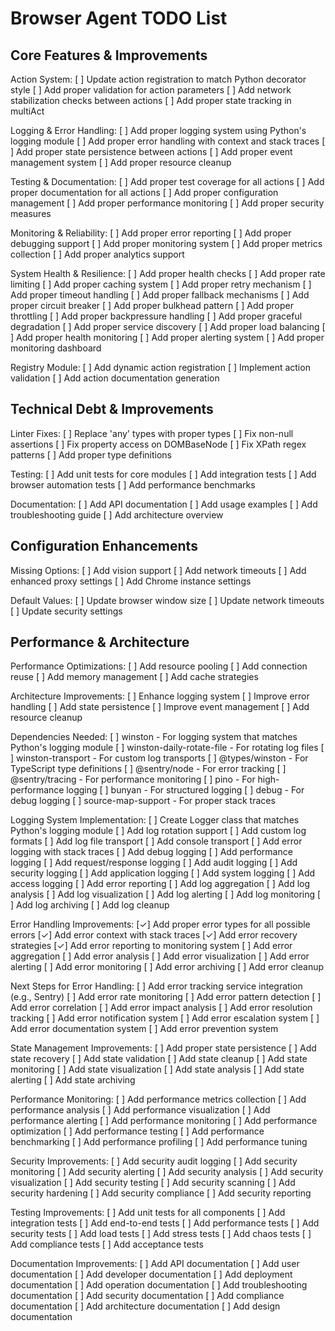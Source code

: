 # Browser Agent TODO List

## Core Features & Improvements

Action System:
[ ] Update action registration to match Python decorator style
[ ] Add proper validation for action parameters
[ ] Add network stabilization checks between actions
[ ] Add proper state tracking in multiAct

Logging & Error Handling:
[ ] Add proper logging system using Python's logging module
[ ] Add proper error handling with context and stack traces
[ ] Add proper state persistence between actions
[ ] Add proper event management system
[ ] Add proper resource cleanup

Testing & Documentation:
[ ] Add proper test coverage for all actions
[ ] Add proper documentation for all actions
[ ] Add proper configuration management
[ ] Add proper performance monitoring
[ ] Add proper security measures

Monitoring & Reliability:
[ ] Add proper error reporting
[ ] Add proper debugging support
[ ] Add proper monitoring system
[ ] Add proper metrics collection
[ ] Add proper analytics support

System Health & Resilience:
[ ] Add proper health checks
[ ] Add proper rate limiting
[ ] Add proper caching system
[ ] Add proper retry mechanism
[ ] Add proper timeout handling
[ ] Add proper fallback mechanisms
[ ] Add proper circuit breaker
[ ] Add proper bulkhead pattern
[ ] Add proper throttling
[ ] Add proper backpressure handling
[ ] Add proper graceful degradation
[ ] Add proper service discovery
[ ] Add proper load balancing
[ ] Add proper health monitoring
[ ] Add proper alerting system
[ ] Add proper monitoring dashboard

Registry Module:
[ ] Add dynamic action registration
[ ] Implement action validation
[ ] Add action documentation generation

## Technical Debt & Improvements

Linter Fixes:
[ ] Replace 'any' types with proper types
[ ] Fix non-null assertions
[ ] Fix property access on DOMBaseNode
[ ] Fix XPath regex patterns
[ ] Add proper type definitions

Testing:
[ ] Add unit tests for core modules
[ ] Add integration tests
[ ] Add browser automation tests
[ ] Add performance benchmarks

Documentation:
[ ] Add API documentation
[ ] Add usage examples
[ ] Add troubleshooting guide
[ ] Add architecture overview

## Configuration Enhancements

Missing Options:
[ ] Add vision support
[ ] Add network timeouts
[ ] Add enhanced proxy settings
[ ] Add Chrome instance settings

Default Values:
[ ] Update browser window size
[ ] Update network timeouts
[ ] Update security settings

## Performance & Architecture

Performance Optimizations:
[ ] Add resource pooling
[ ] Add connection reuse
[ ] Add memory management
[ ] Add cache strategies

Architecture Improvements:
[ ] Enhance logging system
[ ] Improve error handling
[ ] Add state persistence
[ ] Improve event management
[ ] Add resource cleanup

Dependencies Needed:
[ ] winston - For logging system that matches Python's logging module
[ ] winston-daily-rotate-file - For rotating log files
[ ] winston-transport - For custom log transports
[ ] @types/winston - For TypeScript type definitions
[ ] @sentry/node - For error tracking
[ ] @sentry/tracing - For performance monitoring
[ ] pino - For high-performance logging
[ ] bunyan - For structured logging
[ ] debug - For debug logging
[ ] source-map-support - For proper stack traces

Logging System Implementation:
[ ] Create Logger class that matches Python's logging module
[ ] Add log rotation support
[ ] Add custom log formats
[ ] Add log file transport
[ ] Add console transport
[ ] Add error logging with stack traces
[ ] Add debug logging
[ ] Add performance logging
[ ] Add request/response logging
[ ] Add audit logging
[ ] Add security logging
[ ] Add application logging
[ ] Add system logging
[ ] Add access logging
[ ] Add error reporting
[ ] Add log aggregation
[ ] Add log analysis
[ ] Add log visualization
[ ] Add log alerting
[ ] Add log monitoring
[ ] Add log archiving
[ ] Add log cleanup

Error Handling Improvements:
[✓] Add proper error types for all possible errors
[✓] Add error context with stack traces
[✓] Add error recovery strategies
[✓] Add error reporting to monitoring system
[ ] Add error aggregation
[ ] Add error analysis
[ ] Add error visualization
[ ] Add error alerting
[ ] Add error monitoring
[ ] Add error archiving
[ ] Add error cleanup

Next Steps for Error Handling:
[ ] Add error tracking service integration (e.g., Sentry)
[ ] Add error rate monitoring
[ ] Add error pattern detection
[ ] Add error correlation
[ ] Add error impact analysis
[ ] Add error resolution tracking
[ ] Add error notification system
[ ] Add error escalation system
[ ] Add error documentation system
[ ] Add error prevention system

State Management Improvements:
[ ] Add proper state persistence
[ ] Add state recovery
[ ] Add state validation
[ ] Add state cleanup
[ ] Add state monitoring
[ ] Add state visualization
[ ] Add state analysis
[ ] Add state alerting
[ ] Add state archiving

Performance Monitoring:
[ ] Add performance metrics collection
[ ] Add performance analysis
[ ] Add performance visualization
[ ] Add performance alerting
[ ] Add performance monitoring
[ ] Add performance optimization
[ ] Add performance testing
[ ] Add performance benchmarking
[ ] Add performance profiling
[ ] Add performance tuning

Security Improvements:
[ ] Add security audit logging
[ ] Add security monitoring
[ ] Add security alerting
[ ] Add security analysis
[ ] Add security visualization
[ ] Add security testing
[ ] Add security scanning
[ ] Add security hardening
[ ] Add security compliance
[ ] Add security reporting

Testing Improvements:
[ ] Add unit tests for all components
[ ] Add integration tests
[ ] Add end-to-end tests
[ ] Add performance tests
[ ] Add security tests
[ ] Add load tests
[ ] Add stress tests
[ ] Add chaos tests
[ ] Add compliance tests
[ ] Add acceptance tests

Documentation Improvements:
[ ] Add API documentation
[ ] Add user documentation
[ ] Add developer documentation
[ ] Add deployment documentation
[ ] Add operation documentation
[ ] Add troubleshooting documentation
[ ] Add security documentation
[ ] Add compliance documentation
[ ] Add architecture documentation
[ ] Add design documentation
